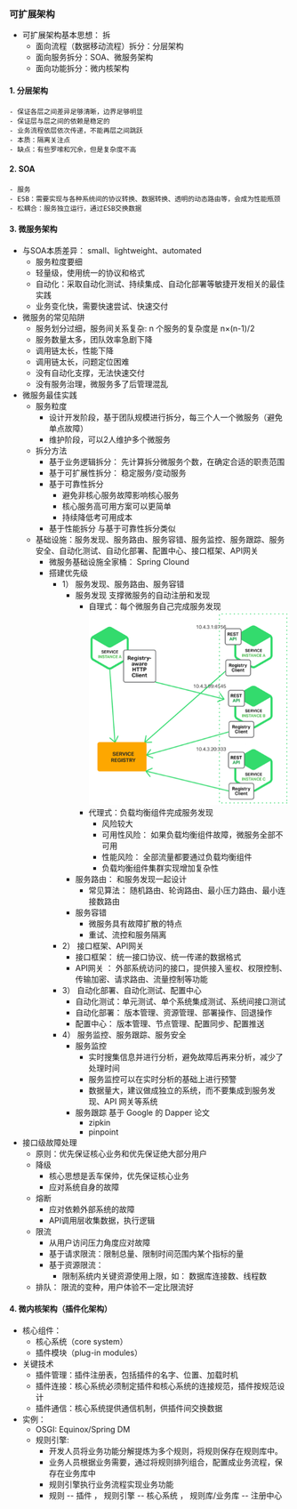 ### 可扩展架构
- 可扩展架构基本思想： 拆
    - 面向流程（数据移动流程）拆分：分层架构
    - 面向服务拆分：SOA、微服务架构
    - 面向功能拆分：微内核架构
     
#### 1. 分层架构
    - 保证各层之间差异足够清晰，边界足够明显
    - 保证层与层之间的依赖是稳定的
    - 业务流程依层依次传递，不能再层之间跳跃
    - 本质：隔离关注点
    - 缺点：有些罗嗦和冗余，但是复杂度不高
    
#### 2. SOA
    - 服务
    - ESB：需要实现与各种系统间的协议转换、数据转换、透明的动态路由等，会成为性能瓶颈
    - 松耦合：服务独立运行，通过ESB交换数据
    
#### 3. 微服务架构
- 与SOA本质差异： small、lightweight、automated
    - 服务粒度要细
    - 轻量级，使用统一的协议和格式
    - 自动化：采取自动化测试、持续集成、自动化部署等敏捷开发相关的最佳实践 
    - 业务变化快，需要快速尝试、快速交付
- 微服务的常见陷阱
    - 服务划分过细，服务间关系复杂: n 个服务的复杂度是 n×(n-1)/2                      
    - 服务数量太多，团队效率急剧下降
    - 调用链太长，性能下降
    - 调用链太长，问题定位困难
    - 没有自动化支撑，无法快速交付
    - 没有服务治理，微服务多了后管理混乱
- 微服务最佳实践
    - 服务粒度
        - 设计开发阶段，基于团队规模进行拆分，每三个人一个微服务（避免单点故障）
        - 维护阶段，可以2人维护多个微服务
    - 拆分方法
        - 基于业务逻辑拆分： 先计算拆分微服务个数，在确定合适的职责范围
        - 基于可扩展性拆分： 稳定服务/变动服务
        - 基于可靠性拆分  
            - 避免非核心服务故障影响核心服务
            - 核心服务高可用方案可以更简单
            - 持续降低考可用成本
        - 基于性能拆分 与基于可靠性拆分类似  
     - 基础设施：服务发现、服务路由、服务容错、服务监控、服务跟踪、服务安全、自动化测试、自动化部署、配置中心、接口框架、API网关
        - 微服务基础设施全家桶： Spring Clound
        - 搭建优先级
            - 1） 服务发现、服务路由、服务容错
                - 服务发现 支撑微服务的自动注册和发现
                    - 自理式：每个微服务自己完成服务发现
                    ![image](./images/1da7569d3cb6c6fa0e2dda61ad5826d1.png)                          
                    - 代理式：负载均衡组件完成服务发现
                        - 风险较大
                        - 可用性风险： 如果负载均衡组件故障，微服务全部不可用
                        - 性能风险：   全部流量都要通过负载均衡组件
                        - 负载均衡组件集群实现增加复杂性                        
                - 服务路由： 和服务发现一起设计
                    - 常见算法： 随机路由、轮询路由、最小压力路由、最小连接数路由
                - 服务容错    
                    - 微服务具有故障扩散的特点
                    - 重试、流控和服务隔离
            - 2） 接口框架、API网关
                - 接口框架： 统一接口协议、统一传递的数据格式
                - API网关 ： 外部系统访问的接口，提供接入鉴权、权限控制、传输加密、请求路由、流量控制等功能                                        
            - 3） 自动化部署、自动化测试、配置中心
                - 自动化测试：单元测试、单个系统集成测试、系统间接口测试
                - 自动化部署： 版本管理、资源管理、部署操作、回退操作
                - 配置中心： 版本管理、节点管理、配置同步、配置推送                                
            - 4） 服务监控、服务跟踪、服务安全
                - 服务监控
                    - 实时搜集信息并进行分析，避免故障后再来分析，减少了处理时间
                    - 服务监控可以在实时分析的基础上进行预警 
                    - 数据量大，建议做成独立的系统，而不要集成到服务发现、API 网关等系统
                - 服务跟踪 基于 Google 的 Dapper 论文
                    - zipkin
                    - pinpoint 
- 接口级故障处理
    - 原则：优先保证核心业务和优先保证绝大部分用户 
    - 降级
        - 核心思想是丢车保帅，优先保证核心业务
        - 应对系统自身的故障
    - 熔断
        - 应对依赖外部系统的故障
        - API调用层收集数据，执行逻辑
    - 限流
        - 从用户访问压力角度应对故障
        - 基于请求限流：限制总量、限制时间范围内某个指标的量
        - 基于资源限流：
            - 限制系统内关键资源使用上限，如： 数据库连接数、线程数
    - 排队： 限流的变种，用户体验不一定比限流好
    
#### 4. 微内核架构（插件化架构）
- 核心组件：
    - 核心系统（core system）
    - 插件模块（plug-in modules） 
- 关键技术
    - 插件管理：插件注册表，包括插件的名字、位置、加载时机
    - 插件连接：核心系统必须制定插件和核心系统的连接规范，插件按规范设计           
    - 插件通信：核心系统提供通信机制，供插件间交换数据
- 实例：
    - OSGI: Equinox/Spring DM
    - 规则引擎:
        - 开发人员将业务功能分解提炼为多个规则，将规则保存在规则库中。
        - 业务人员根据业务需要，通过将规则排列组合，配置成业务流程，保存在业务库中
        - 规则引擎执行业务流程实现业务功能
        - 规则 -- 插件 ， 规则引擎 -- 核心系统 ， 规则库/业务库 -- 注册中心  